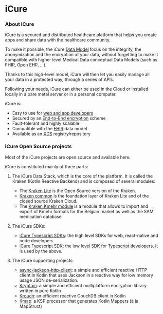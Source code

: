 # iCure

### About iCure
iCure is a secured and distributed healthcare platform that helps you create apps and share data with the healthcare community.

To make it possible, the iCure [Data Model](../../../icure-data-model/README.md) focus on the integrity, the anonymization
and the encryption of your data, without forgetting to make it compatible with higher level Medical Data conceptual
Data Models (such as FHIR, Open EHR, ...).

Thanks to this high-level model, iCure will then let you easily manage all your data in a protected way, through a series of APIs.

Following your needs, iCure can either be used in the Cloud or installed locally in a bare metal server or in a personal computer.

iCure is:&#x20;

* Easy to use for [web and app developers](icure-data-stack/mobile-web-sdks/)
* Secured by an [End-to-End encryption](icure-data-stack/end-to-end-encryption.md) scheme
* Fault-tolerant and highly scalable
* Compatible with the [FHIR](interoperability/fhir-api-data-exchange/) data model
* Available as an [XDS](interoperability/iti-registry-repository/) registry/repository

### iCure Open Source projects

Most of the iCure projects are open source and available here.

iCure is constituted mainly of three parts:

1. The iCure Data Stack, which is the core of the platform. It is called the Kraken (Kotlin Reactive Backend) and is composed of several modules:
    * The [Kraken Lite](kraken-lite/) is the Open Source version of the Kraken.
    * [Kraken common](kraken-common/) is the foundation layer of Kraken Lite and of the closed source Kraken Cloud.
    * The [Kraken Kmehr module](kmehr-module/) is a module that allows to import and export of Kmehr formats for the Belgian market as well as the SAM medication database.

2. The iCure SDKs:
    * [iCure Typescript SDKs](icure-typescript-sdks/): the high level SDKs for web, react-native and node developers
    * [iCure Typescript SDK](icure-typescript-sdk/): the low level SDK for Typescript developers. It is used by the above.
   
3. The iCure supporting projects:
    * [async-jackson-http-client](async-jackson-http-client/): a simple and efficient reactive HTTP client in Kotlin that uses Jackson in a reactive way for low memory usage JSON de-serialization.
    * [Kryptom](kryptom/): a simple and efficient multiplatform encryption library written in pure Kotlin
    * [Krouch](krouch/): an efficient reactive CouchDB client in Kotlin
    * [Kmap](kmap/): a KSP processor that generates Kotlin Mappers (à la MapStruct)

